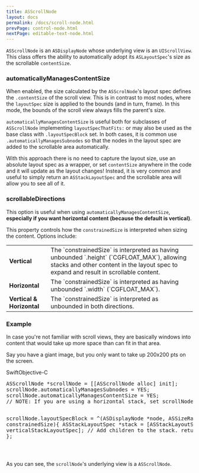 ```yaml
---
title: ASScrollNode
layout: docs
permalink: /docs/scroll-node.html
prevPage: control-node.html
nextPage: editable-text-node.html
---
```


`ASScrollNode` is an `ASDisplayNode` whose underlying view is an `UIScrollView`. This class offers the ability to automatically adopt its `ASLayoutSpec`'s size as the scrollable `contentSize`. 

### automaticallyManagesContentSize

When enabled, the size calculated by the `ASScrolNode`'s layout spec defines the `.contentSize` of the scroll view. This is in contrast to most nodes, where the `layoutSpec` size is applied to the bounds (and in turn, frame). In this mode, the bounds of the scroll view always fills the parent's size. 

`automaticallyManagesContentSize` is useful both for subclasses of `ASScrollNode` implementing `layoutSpecThatFits:` or may also be used as the base class with `.layoutSpecBlock` set. In both cases, it is common use `.automaticallyManagesSubnodes` so that the nodes in the layout spec are added to the scrollable area automatically. 

With this approach there is no need to capture the layout size, use an absolute layout spec as a wrapper, or set `contentSize` anywhere in the code and it will update as the layout changes! Instead, it is very common and useful to simply return an `ASStackLayoutSpec` and the scrollable area will allow you to see all of it. 

### scrollableDirections 

This option is useful when using `automaticallyManagesContentSize`, <b>especially if you want horizontal content (because the default is vertical)</b>.

This property controls how the `constrainedSize` is interpreted when sizing the content. Options include:

<table style="width:100%" class = "paddingBetweenCols">
  <tr>
    <td><b>Vertical</b></td>
    <td>The `constrainedSize` is interpreted as having unbounded `.height` (`CGFLOAT_MAX`), allowing stacks and other content in the layout spec to expand and result in scrollable content.</td> 
  </tr>
  <tr>
    <td><b>Horizontal</b></td>
    <td>The `constrainedSize` is interpreted as having unbounded `.width` (`CGFLOAT_MAX`).</td> 
  </tr>
  <tr>
    <td><b>Vertical & Horizontal</b></td>
    <td>The `constrainedSize` is interpreted as unbounded in both directions.</td>
  </tr>
</table>

### Example

In case you're not familiar with scroll views, they are basically windows into content that would take up more space than can fit in that area.

Say you have a giant image, but you only want to take up 200x200 pts on the screen.

<div class = "highlight-group">
<span class="language-toggle"><a data-lang="swift" class="swiftButton">Swift</a><a data-lang="objective-c" class = "active objcButton">Objective-C</a></span>

<div class = "code">
<pre lang="objc" class="objcCode">
ASScrollNode *scrollNode = [[ASScrollNode alloc] init];
scrollNode.automaticallyManagesSubnodes = YES;
scrollNode.automaticallyManagesContentSize = YES;
// NOTE: If you are using a horizontal stack, set scrollNode.scrollableDirections.

scrollNode.layoutSpecBlock = ^(ASDisplayNode *node, ASSizeRange constrainedSize){
	ASStackLayoutSpec *stack = [ASStackLayoutSpec verticalStackLayoutSpec];
	// Add children to the stack.
    return stack;
  };

</pre>
<pre lang="swift" class = "swiftCode hidden">
</pre>
</div>
</div>

As you can see, the `scrollNode`'s underlying view is a `ASScrollNode`.


